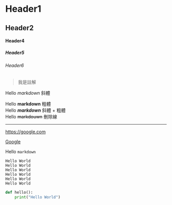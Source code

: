 # Header1
## Header2 

#### Header4
##### Header5
###### Header6

> 我是註解

Hello *markdown* 斜體

Hello **markdown** 粗體  
Hello ***markdown*** 斜體 + 粗體  
Hello ~~markdouwn~~ 刪除線

---

<https://google.com>

[Google](https:google.com)

Hello `markdown`

```
Hello World
Hello World
Hello World
Hello World
Hello World
Hello World
```

```python
def hello():
    print("Hello World")
```